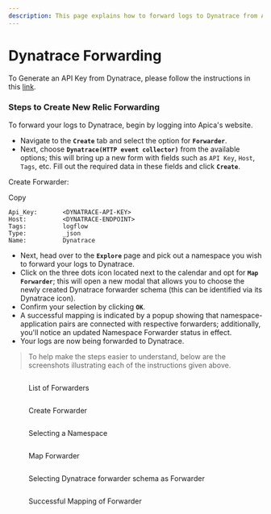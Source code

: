```yaml
---
description: This page explains how to forward logs to Dynatrace from Apica.
---
```


# Dynatrace Forwarding

To Generate an API Key from Dynatrace, please follow the instructions in this [link](https://www.dynatrace.com/support/help/dynatrace-api/basics/dynatrace-api-authentication).

### Steps to Create New Relic Forwarding <a href="#steps-to-create-new-relic-forwarding" id="steps-to-create-new-relic-forwarding"></a>

To forward your logs to Dynatrace, begin by logging into Apica's website.

* Navigate to the **`Create`** tab and select the option for **`Forwarder`**.
* Next, choose **`Dynatrace(HTTP event collector)`** from the available options; this will bring up a new form with fields such as `API Key`, `Host`, `Tags`, etc. Fill out the required data in these fields and click **`Create`**.

Create Forwarder:

Copy

```
Api_Key:       <DYNATRACE-API-KEY>
Host:          <DYNATRACE-ENDPOINT>
Tags:          logflow
Type:          _json
Name:          Dynatrace
```

* Next, head over to the **`Explore`** page and pick out a namespace you wish to forward your logs to Dynatrace.
* Click on the three dots icon located next to the calendar and opt for **`Map Forwarder`**; this will open a new modal that allows you to choose the newly created Dynatrace forwarder schema (this can be identified via its Dynatrace icon).
* Confirm your selection by clicking **`OK`**.
* A successful mapping is indicated by a popup showing that namespace-application pairs are connected with respective forwarders; additionally, you'll notice an updated Namespace Forwarder status in effect.
* Your logs are now being forwarded to Dynatrace.

> To help make the steps easier to understand, below are the screenshots illustrating each of the instructions given above.

<figure><img src="https://logflow-docs.logiq.ai/~gitbook/image?url=https%3A%2F%2F3717450363-files.gitbook.io%2F%7E%2Ffiles%2Fv0%2Fb%2Fgitbook-x-prod.appspot.com%2Fo%2Fspaces%252F8WGNQCWSTnL2NgouIRTq%252Fuploads%252FrtBniNrUgD5qJMjsJ18E%252FScreenshot%2520from%25202023-01-03%252017-54-30.png%3Falt%3Dmedia%26token%3D23db4080-656c-41c4-aaf8-da6acab8bc27&#x26;width=768&#x26;dpr=4&#x26;quality=100&#x26;sign=594b6c69&#x26;sv=1" alt=""><figcaption><p>List of Forwarders</p></figcaption></figure>

<figure><img src="https://logflow-docs.logiq.ai/~gitbook/image?url=https%3A%2F%2F3717450363-files.gitbook.io%2F%7E%2Ffiles%2Fv0%2Fb%2Fgitbook-x-prod.appspot.com%2Fo%2Fspaces%252F8WGNQCWSTnL2NgouIRTq%252Fuploads%252Fm3QVFHkzr8OmZs5mc6kr%252FScreenshot%2520from%25202023-01-03%252017-54-43.png%3Falt%3Dmedia%26token%3Deb711d7d-f6f9-45ba-a064-269f565dd30a&#x26;width=768&#x26;dpr=4&#x26;quality=100&#x26;sign=6cb1e062&#x26;sv=1" alt=""><figcaption><p>Create Forwarder</p></figcaption></figure>

<figure><img src="https://logflow-docs.logiq.ai/~gitbook/image?url=https%3A%2F%2F3717450363-files.gitbook.io%2F%7E%2Ffiles%2Fv0%2Fb%2Fgitbook-x-prod.appspot.com%2Fo%2Fspaces%252F8WGNQCWSTnL2NgouIRTq%252Fuploads%252FJsDFr7Np1DZSkbe9IMsU%252FScreenshot%2520from%25202023-01-03%252017-55-41.png%3Falt%3Dmedia%26token%3D48dde201-abaf-455f-9672-4ff932421bec&#x26;width=768&#x26;dpr=4&#x26;quality=100&#x26;sign=e5020d70&#x26;sv=1" alt=""><figcaption><p>Selecting a Namespace</p></figcaption></figure>

<figure><img src="https://logflow-docs.logiq.ai/~gitbook/image?url=https%3A%2F%2F3717450363-files.gitbook.io%2F%7E%2Ffiles%2Fv0%2Fb%2Fgitbook-x-prod.appspot.com%2Fo%2Fspaces%252F8WGNQCWSTnL2NgouIRTq%252Fuploads%252F8ewtk1W2k6BtEqIqzW4k%252FScreenshot%2520from%25202023-01-03%252017-55-50.png%3Falt%3Dmedia%26token%3D128b6ffe-5452-483f-9900-ff70151c622e&#x26;width=768&#x26;dpr=4&#x26;quality=100&#x26;sign=13667539&#x26;sv=1" alt=""><figcaption><p>Map Forwarder</p></figcaption></figure>

<figure><img src="https://logflow-docs.logiq.ai/~gitbook/image?url=https%3A%2F%2F3717450363-files.gitbook.io%2F%7E%2Ffiles%2Fv0%2Fb%2Fgitbook-x-prod.appspot.com%2Fo%2Fspaces%252F8WGNQCWSTnL2NgouIRTq%252Fuploads%252FazPRQyZE6h17iPS839Bm%252FScreenshot%2520from%25202023-01-03%252017-56-17.png%3Falt%3Dmedia%26token%3D32ddca01-4b6c-42d1-9809-3dca9df55355&#x26;width=768&#x26;dpr=4&#x26;quality=100&#x26;sign=3dd09502&#x26;sv=1" alt=""><figcaption><p>Selecting Dynatrace forwarder schema as Forwarder</p></figcaption></figure>

<figure><img src="https://logflow-docs.logiq.ai/~gitbook/image?url=https%3A%2F%2F3717450363-files.gitbook.io%2F%7E%2Ffiles%2Fv0%2Fb%2Fgitbook-x-prod.appspot.com%2Fo%2Fspaces%252F8WGNQCWSTnL2NgouIRTq%252Fuploads%252FMI7aFKMXuoMAax5Dfr2w%252FScreenshot%2520from%25202023-01-03%252017-56-30.png%3Falt%3Dmedia%26token%3D445273b0-f09f-4054-9748-cf490cf9f7a5&#x26;width=768&#x26;dpr=4&#x26;quality=100&#x26;sign=33019bc0&#x26;sv=1" alt=""><figcaption><p>Successful Mapping of Forwarder</p></figcaption></figure>
